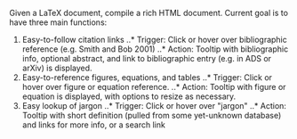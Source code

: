 Given a LaTeX document, compile a rich HTML document.  Current goal is to have three main functions:

1. Easy-to-follow citation links
..* Trigger: Click or hover over bibliographic reference (e.g. Smith and Bob 2001)
..* Action:  Tooltip with bibliographic info, optional abstract, and link to bibliographic entry (e.g. in ADS or arXiv) is displayed.
1. Easy-to-reference figures, equations, and tables
..* Trigger: Click or hover over figure or equation reference.
..* Action:  Tooltip with figure or equation is displayed, with options to resize as necessary.
1. Easy lookup of jargon
..* Trigger: Click or hover over "jargon"
..* Action:  Tooltip with short definition (pulled from some yet-unknown database) and links for more info, or a search link
